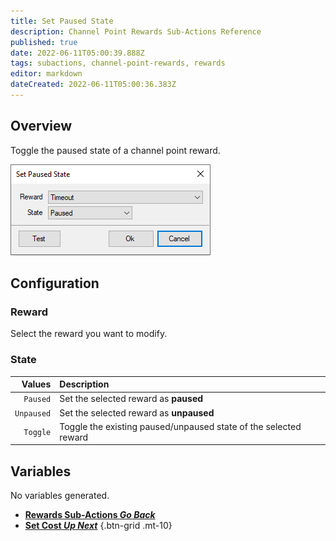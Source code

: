 ```yaml
---
title: Set Paused State
description: Channel Point Rewards Sub-Actions Reference
published: true
date: 2022-06-11T05:00:39.888Z
tags: subactions, channel-point-rewards, rewards
editor: markdown
dateCreated: 2022-06-11T05:00:36.383Z
---
```


## Overview
Toggle the paused state of a channel point reward.

![setpausedstatepopup.png](/setpausedstatepopup.png)

## Configuration
### Reward
Select the reward you want to modify.

### State
| Values | Description |
|-------:|:------------|
|`Paused`| Set the selected reward as **paused**
|`Unpaused`| Set the selected reward as **unpaused**
|`Toggle`| Toggle the existing paused/unpaused state of the selected reward

## Variables
No variables generated.


- [<i class="mdi mdi-chevron-left"></i>**Rewards Sub-Actions *Go Back***](/en/Sub-Actions/Rewards)
- [<i class="mdi mdi-twitch text--twitch"></i>**Set Cost *Up Next***](/en/Sub-Actions/Rewards/Set-Prompt)
{.btn-grid .mt-10}
